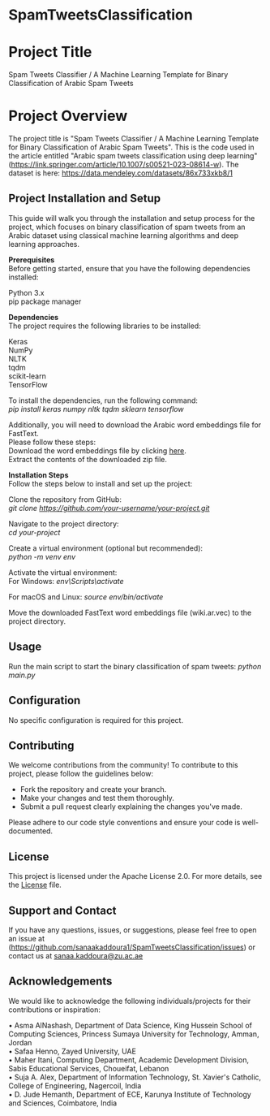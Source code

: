 # SpamTweetsClassification

# Project Title
Spam Tweets Classifier / A Machine Learning Template for Binary Classification of Arabic Spam Tweets

# Project Overview

The project title is "Spam Tweets Classifier / A Machine Learning Template for Binary Classification of Arabic Spam Tweets". This is the code used in the article entitled "Arabic spam tweets classification using deep learning" (https://link.springer.com/article/10.1007/s00521-023-08614-w). The dataset is here: https://data.mendeley.com/datasets/86x733xkb8/1
## Project Installation and Setup
This guide will walk you through the installation and setup process for the project, which focuses on binary classification of spam tweets from an Arabic dataset using classical machine learning algorithms and deep learning approaches.

__Prerequisites__  
Before getting started, ensure that you have the following dependencies installed:  

Python 3.x  
pip package manager  

__Dependencies__  
The project requires the following libraries to be installed:  

Keras  
NumPy  
NLTK  
tqdm  
scikit-learn  
TensorFlow  

To install the dependencies, run the following command:  
_pip install keras numpy nltk tqdm sklearn tensorflow_  

Additionally, you will need to download the Arabic word embeddings file for FastText.   
Please follow these steps:  
Download the word embeddings file by clicking [here](https://dl.fbaipublicfiles.com/fasttext/vectors-wiki/wiki.ar.zip).  
Extract the contents of the downloaded zip file.  

__Installation Steps__  
Follow the steps below to install and set up the project:  

Clone the repository from GitHub:  
_git clone https://github.com/your-username/your-project.git_  
  
Navigate to the project directory:  
_cd your-project_  
  
Create a virtual environment (optional but recommended):  
_python -m venv env_  
  
Activate the virtual environment:  
For Windows: _env\Scripts\activate_  
  
For macOS and Linux: _source env/bin/activate_  

Move the downloaded FastText word embeddings file (wiki.ar.vec) to the project directory.

## Usage

Run the main script to start the binary classification of spam tweets:
_python main.py_

## Configuration

No specific configuration is required for this project.

## Contributing

We welcome contributions from the community! To contribute to this project, please follow the guidelines below:

- Fork the repository and create your branch.
- Make your changes and test them thoroughly.
- Submit a pull request clearly explaining the changes you've made.

Please adhere to our code style conventions and ensure your code is well-documented.

## License

This project is licensed under the Apache License 2.0. For more details, see the [License](https://github.com/sanaakaddoura1/SpamTweetsClassification/blob/main/LICENSE) file.

## Support and Contact

If you have any questions, issues, or suggestions, please feel free to open an issue at (https://github.com/sanaakaddoura1/SpamTweetsClassification/issues) or contact us at sanaa.kaddoura@zu.ac.ae  

## Acknowledgements

We would like to acknowledge the following individuals/projects for their contributions or inspiration:

•	Asma AlNashash, Department of Data Science, King Hussein School of Computing Sciences, Princess Sumaya University for Technology, Amman, Jordan  
•	Safaa Henno, Zayed University, UAE  
•	Maher Itani, Computing Department, Academic Development Division, Sabis Educational Services, Choueifat, Lebanon  
•	Suja A. Alex, Department of Information Technology, St. Xavier's Catholic, College of Engineering, Nagercoil, India  
•	D. Jude Hemanth, Department of ECE, Karunya Institute of Technology and Sciences, Coimbatore, India

